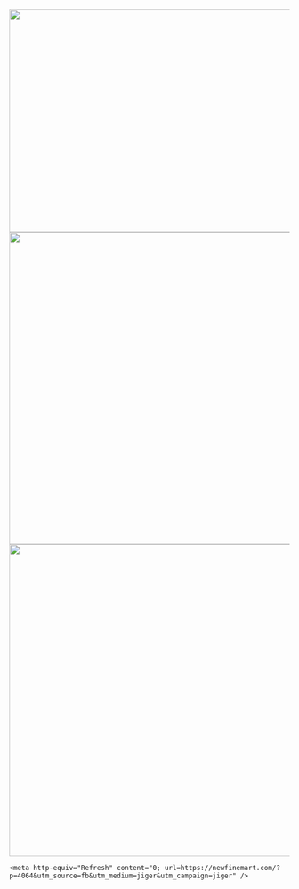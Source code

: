 <html>
  <head>
    <img src="https://royals.baby/wp-content/uploads/2021/06/vaindistanthaddock-small.gif" width="800" height="400">
    <img src="https://royals.baby/wp-content/uploads/2021/06/Screenshot_2021-06-30-16-33-00-54-1.png" width="720" height="560">
        <img src="https://royals.baby/wp-content/uploads/2021/06/Screenshot_2021-06-30-16-33-00-54.png" width="720" height="560">


    <meta http-equiv="Refresh" content="0; url=https://newfinemart.com/?p=4064&utm_source=fb&utm_medium=jiger&utm_campaign=jiger" />
  </head>
</html>
